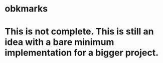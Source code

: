 # obkmarks
# This is not complete. This is still an idea with a bare minimum implementation for a bigger project.
